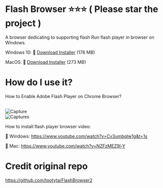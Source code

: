 # Flash Browser :star::star::star: ( Please star the project )
A browser dedicating to supporting flash
Run flash player in browser on Windows.
 
Windows 10:
:link: [Download Installer](https://github.com/radubirsan/FlashBrowser2/releases/tag/flashbrowser) (176 MB) 

MacOS:
:link: [Download Installer](https://github.com/radubirsan/FlashBrowser2/releases/tag/v0.1) (273 MB) 

# How do I use it?
How to Enable Adobe Flash Player on Chrome Browser?

<br/>![Capture](https://wethegeek.com/wp-content/uploads/2021/07/Adobe-Flash-Player.png)
<br/>![Captures](https://images-na.ssl-images-amazon.com/images/I/A1p%2BBYQK5BL.png)

How to install flash player browser video:

:movie_camera: Windows:
https://www.youtube.com/watch?v=Cv3umbqlw1g&t=1s

:movie_camera: Mac:
https://www.youtube.com/watch?v=NZFzMEZ9l-Y

# Credit original repo
https://github.com/tootyta/FlashBrowser2
